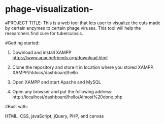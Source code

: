 # phage-visualization-

#PROJECT TITLE:
This is a web tool that lets user to visualize the cuts made by certain enzymes to certain phage viruses. 
This tool will help the researchers find cure for tuberculosis. 

#Getting started:

1.  Download and install XAMPP
    https://www.apachefriends.org/download.html

2. Clone the repository and store it in location where you stored XAMPP.
    XAMPP/htdocs/dashboard/hello
    
3.  Open XAMPP and start Apache and MySQL

4. Open any browser and put the following address:
    http://localhost/dashboard/hello/Almost%20done.php
    
#Built with:

HTML, CSS, javaScript, jQuery, PHP, and canvas
